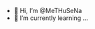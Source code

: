 - 👋 Hi, I’m @MeTHuSeNa
- 🌱 I’m currently learning ...

<!---
MeTHuSeNa/MeTHuSeNa is a ✨ special ✨ repository because its `README.md` (this file) appears on your GitHub profile.
You can click the Preview link to take a look at your changes.
--->
